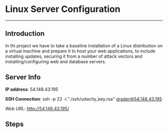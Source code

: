 # Linux Server Configuration

---

## Introduction

In thi project we have to take a baseline installation of a Linux distribution on a virtual machine and prepare it to host your web applications, to include installing updates, securing it from a number of attack vectors and installing/configuring web and database servers.

## Server Info

**IP address**: 54.148.43.195

**SSH Connection**: ssh -p 22 -i "./ssh/udacity_key.rsa" grader@54.148.43.195

*Web URL*: http://54.148.43.195/

## Steps
